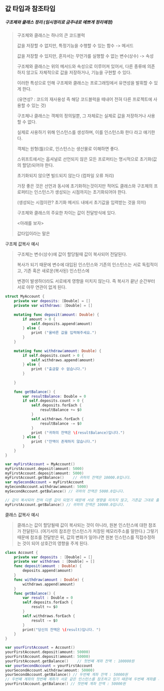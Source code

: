 ## 값 타입과 참조타입

##### 구조체와 클래스 정리 (임시정리로 금주내로 예쁘게 정리예정)

>구조체와 클래스는 하나의 큰 코드블럭
>
>값을 저장할 수 없지만, 특정기능을 수행할 수 있는 함수 -> 메서드
>
>값을 저장할 수 있지만, 혼자서는 무언가를 실행할 수 없는 변수(상수) -> 속성
>
>구조체와 클래스는 위의 메서드와 속성으로 이루어져 있어서, 다른 종류에 의존하지 않고도 자체적으로 값을 저장하거나, 기능을 구현할 수 있다.
>
>이러한 특성으로 인해 구조체와 클래스는 프로그래밍에서 유연성을 발휘할 수 있게 한다.
>
>(유연성? : 코드의 재사용성 즉 해당 코드블럭을 떼내어 전혀 다른 프로젝트에 사용할 수 있는 것)
>
>구조체나 클래스는 객체의 정의일뿐, 그 자체로는 실제로 값을 저장하거나 사용할 수 없다.
>
>실제로 사용하기 위해 인스턴스를 생성하며, 이를 인스턴스화 한다 라고 얘기한다.
>
>객체는 원형(틀)으로, 인스턴스는 생산물로 이해하면 좋다.
>
>스위프트에서는 옵셔널로 선언되지 않은 모든 프로퍼티는 명시적으로 초기화(값의 할당)되어야 한다.
>
>초기화되지 않으면 빌드되지 않는다 (컴파일 오류 처리)
>
>가장 좋은 것은 선언과 동시에 초기화하는것이지만 적어도 클래스와 구조체의 프로퍼티는 인스턴스가 생성되는 시점까지는 초기화되어야 한다.
>
>(생성되는 시점이란? 초기화 메서드 내에서 초기값을 입력받는 것을 의미)
>
>구조체와 클래스의 주요한 차이는 값이 전달방식에 있다.
>
><아래를 보자>
>
>값타입이라는 말은 



구조체 값복사 예시

>구조체는 변수(상수)에 값이 할당될때 값이 복사되어 전달된다.
>
>복사가 되기 때문에 변수에 대입된 인스턴스와 기존의 인스턴스는 서로 독립적이고, 기존 혹은 새로운(복사된) 인스턴스에
>
>변경이 발생하더라도 서로에게 영향을 미치지 않는다. 즉 복사가 끝난 순간부터 서로 아무 연관이 없게 된다.

```swift
struct MyAccount {
    private var deposits: [Double] = []
    private var withdraws: [Double] = []
   
    mutating func deposit(amount: Double) {
        if amount > 0 {
            self.deposits.append(amount)
        } else {
            print ("올바른 값을 입력해주세요.")
        }
    }
    
    mutating func withdraw(amount: Double) {
        if self.deposits.count > 0 {
            self.withdraws.append(amount)
        } else {
            print ("출금할 수 없습니다.")
        }
        
    }
    
    func getBalance() {
        var resultBalance: Double = 0
        if self.deposits.count > 0 {
            self.deposits.forEach {
                resultBalance += $0
            }
            self.withdraws.forEach {
                resultBalance -= $0
            }
            print ("귀하의 잔액은 \(resultBalance)입니다.")
        } else {
            print ("잔액이 존재하지 않습니다.")
        }
    }
}

var myFirstAccount = MyAccount()
myFirstAccount.deposit(amount: 5000)
myFirstAccount.deposit(amount: 5000)
myFirstAccount.getBalance()    // 귀하의 잔액은 10000.0입니다.
var mySecondAccount = myFirstAccount
mySecondAccount.withdraw(amount: 5000)
mySecondAccount.getBalance() // 귀하의 잔액은 5000.0입니다.

// 값이 복사되어 전혀 다른 값이 되었기 때문에 서로 영향을 미치지 않고, 기존값 그대로 출력된다.
myFirstAccount.getBalance() // 귀하의 잔액은 10000.0입니다.
```



클래스 값복사 예시

> 클래스는 값이 할당될때 값이 복사되는 것이 아니라, 원본 인스턴스에 대한 참조가 전달된다. (여기서의 참조란 인스턴스가 저장된 메모리주소를 말한다.) 그렇기 때문에 참조를 전달받은 뒤, 값의 변화가 일어나면 원본 인스턴스를 직접수정하는 것이 되어 상호간의 영향을 주게 된다.

```swift
class Account {
    private var deposits : [Double] = []
    private var withdraws : [Double] = []
    func deposit(amount : Double) {
        deposits.append(amount)
    }
    func withdraw(amount : Double) {
        withdraws.append(amount)
    }
    func getBalance() {
        var result : Double = 0
        self.deposits.forEach {
            result += $0
        }
        self.withdraws.forEach {
            result -= $0
        }
        print("당신의 잔액은 \(result)입니다. ")
    }
}

var yourFirstAccount = Account()
yourFirstAccount.deposit(amount: 50000)
yourFirstAccount.deposit(amount: 50000)
yourFirstAccount.getBalance()    // 첫번째 계좌 잔액 : 100000원
var yourSecondAccount = yourFirstAccount
yourSecondAccount.withdraw(amount: 50000)
yourSecondAccount.getBalance() // 두번째 계좌 잔액 : 50000원
// 두번째 계좌의 첫번째 계좌가 서로 같은 인스턴스를 참조하고 있기 때문에 두번째 계좌를 차감한만큼 첫번째 계좌가 변화
yourFirstAccount.getBalance() // 첫번째 계좌 잔액 : 50000원
```

